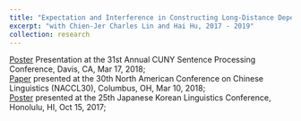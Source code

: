 ```yaml
---
title: "Expectation and Interference in Constructing Long-Distance Dependencies in Chinese"
excerpt: "with Chien-Jer Charles Lin and Hai Hu, 2017 - 2019"
collection: research
---
```

[Poster](https://yiwenzh29.github.io/presentations/1803cuny) Presentation at the 31st Annual CUNY Sentence Processing Conference, Davis, CA, Mar 17, 2018;<br/>
[Paper](https://yiwenzh29.github.io/presentations/1803naccl) presented at the 30th North American Conference on Chinese Linguistics (NACCL30), Columbus, OH, Mar 10, 2018;<br/>
[Poster](https://yiwenzh29.github.io/presentations/1710eap) presented at the 25th Japanese Korean Linguistics Conference, Honolulu, HI, Oct 15, 2017;
